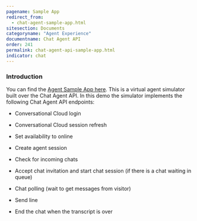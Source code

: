 ```yaml
---
pagename: Sample App
redirect_from:
  - chat-agent-sample-app.html
sitesection: Documents
categoryname: "Agent Experience"
documentname: Chat Agent API
order: 241
permalink: chat-agent-api-sample-app.html
indicator: chat
---
```


### Introduction

You can find the [Agent Sample App here](https://github.com/LivePersonInc/agent-sample-app). This is a virtual agent simulator built over the Chat Agent API. In this demo the simulator implements the following Chat Agent API endpoints:

* Conversational Cloud login

* Conversational Cloud session refresh

* Set availability to online

* Create agent session

* Check for incoming chats

* Accept chat invitation and start chat session (if there is a chat waiting in queue)

* Chat polling (wait to get messages from visitor)

* Send line

* End the chat when the transcript is over
